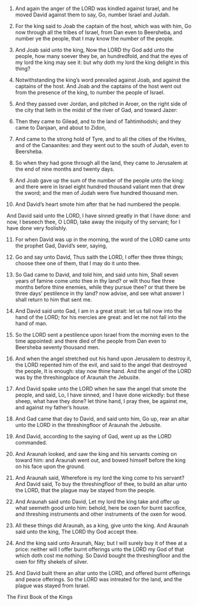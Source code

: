 1. And again the anger of the LORD was kindled against Israel, and
he moved David against them to say, Go, number Israel and Judah.

2. For the king said to Joab the captain of the host, which was with
him, Go now through all the tribes of Israel, from Dan even to
Beersheba, and number ye the people, that I may know the number of the
people.

3. And Joab said unto the king, Now the LORD thy God add unto the
people, how many soever they be, an hundredfold, and that the eyes of
my lord the king may see it: but why doth my lord the king delight in
this thing?

4. Notwithstanding the king’s word prevailed against
Joab, and against the captains of the host. And Joab and the captains
of the host went out from the presence of the king, to number the
people of Israel.

5. And they passed over Jordan, and pitched in Aroer, on the right
side of the city that lieth in the midst of the river of Gad, and
toward Jazer:

6. Then they came to Gilead, and to the land of
Tahtimhodshi; and they came to Danjaan, and about to Zidon,

7. And
came to the strong hold of Tyre, and to all the cities of the Hivites,
and of the Canaanites: and they went out to the south of Judah, even
to Beersheba.

8. So when they had gone through all the land, they came to
Jerusalem at the end of nine months and twenty days.

9. And Joab gave up the sum of the number of the people unto the
king: and there were in Israel eight hundred thousand valiant men that
drew the sword; and the men of Judah were five hundred thousand men.

10. And David’s heart smote him after that he had numbered the
people.

And David said unto the LORD, I have sinned greatly in that I have
done: and now, I beseech thee, O LORD, take away the iniquity of thy
servant; for I have done very foolishly.

11. For when David was up in the morning, the word of the LORD came
unto the prophet Gad, David’s seer, saying,

12. Go and say unto
David, Thus saith the LORD, I offer thee three things; choose thee one
of them, that I may do it unto thee.

13. So Gad came to David, and told him, and said unto him, Shall
seven years of famine come unto thee in thy land? or wilt thou flee
three months before thine enemies, while they pursue thee? or that
there be three days’ pestilence in thy land? now advise, and see what
answer I shall return to him that sent me.

14. And David said unto Gad, I am in a great strait: let us fall now
into the hand of the LORD; for his mercies are great: and let me not
fall into the hand of man.

15. So the LORD sent a pestilence upon Israel from the morning even
to the time appointed: and there died of the people from Dan even to
Beersheba seventy thousand men.

16. And when the angel stretched out his hand upon Jerusalem to
destroy it, the LORD repented him of the evil, and said to the angel
that destroyed the people, It is enough: stay now thine hand. And the
angel of the LORD was by the threshingplace of Araunah the Jebusite.

17. And David spake unto the LORD when he saw the angel that smote
the people, and said, Lo, I have sinned, and I have done wickedly: but
these sheep, what have they done? let thine hand, I pray thee, be
against me, and against my father’s house.

18. And Gad came that day to David, and said unto him, Go up, rear
an altar unto the LORD in the threshingfloor of Araunah the Jebusite.

19. And David, according to the saying of Gad, went up as the LORD
commanded.

20. And Araunah looked, and saw the king and his servants coming on
toward him: and Araunah went out, and bowed himself before the king on
his face upon the ground.

21. And Araunah said, Wherefore is my lord the king come to his
servant? And David said, To buy the threshingfloor of thee, to build
an altar unto the LORD, that the plague may be stayed from the people.

22. And Araunah said unto David, Let my lord the king take and offer
up what seemeth good unto him: behold, here be oxen for burnt
sacrifice, and threshing instruments and other instruments of the oxen
for wood.

23. All these things did Araunah, as a king, give unto the king. And
Araunah said unto the king, The LORD thy God accept thee.

24. And the king said unto Araunah, Nay; but I will surely buy it of
thee at a price: neither will I offer burnt offerings unto the LORD my
God of that which doth cost me nothing. So David bought the
threshingfloor and the oxen for fifty shekels of silver.

25. And David built there an altar unto the LORD, and offered burnt
offerings and peace offerings. So the LORD was intreated for the land,
and the plague was stayed from Israel.




The First Book of the Kings